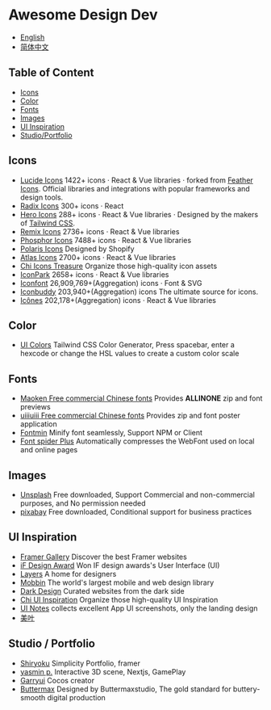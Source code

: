 # Awesome Design Dev

- [English](https://github.com/yikZero/Awesome-Design-Dev/blob/main/README.md)
- [简体中文](https://github.com/yikZero/Awesome-Design-Dev/blob/main/README.zh-CN.md)

## Table of Content

- [Icons](#icons)
- [Color](#color)
- [Fonts](#fonts)
- [Images](#images)
- [UI Inspiration](#ui-inspiration)
- [Studio/Portfolio](#studio-portfolio)

<article id="icons">

## Icons

- [Lucide Icons](https://lucide.dev/) 1422+ icons · React & Vue libraries · forked from [Feather Icons](https://github.com/feathericons/feather). Official libraries and integrations with popular frameworks and design tools.
- [Radix Icons](https://www.radix-ui.com/icons) 300+ icons · React
- [Hero Icons](https://heroicons.com/) 288+ icons · React & Vue libraries · Designed by the makers of [Tailwind CSS](https://tailwindcss.com/).
- [Remix Icons](https://remixicon.com/) 2736+ icons · React & Vue libraries
- [Phosphor Icons](https://phosphoricons.com/) 7488+ icons · React & Vue libraries
- [Polaris Icons](https://polaris.shopify.com/icons) Designed by Shopify
- [Atlas Icons](https://atlasicons.vectopus.com/) 2700+ icons · React & Vue libraries
- [Chi Icons Treasure](https://uxchi.notion.site/0d118e226bf2439a9641127149b16361?v=4275064af9ab4692bc58a3e72795c770) Organize those high-quality icon assets
- [IconPark](https://iconpark.oceanengine.com/) 2658+ icons · React & Vue libraries
- [Iconfont](https://www.iconfont.cn/) 26,909,769+(Aggregation) icons · Font & SVG
- [Iconbuddy](https://iconbuddy.app/) 203,940+(Aggregation) icons The ultimate source for icons.
- [Icônes](https://icones.js.org/) 202,178+(Aggregation) icons · React & Vue libraries

</article>

<article id="color">

## Color

- [UI Colors](https://uicolors.app/) Tailwind CSS Color Generator, Press spacebar, enter a hexcode or change the HSL values to create a custom color scale

</article>

<article id="fonts">

## Fonts

- [Maoken Free commercial Chinese fonts](https://www.maoken.com/all-fonts) Provides **ALLINONE** zip and font previews
- [uiiiuiii Free commercial Chinese fonts](https://uiiiuiii.com/tool/typeface) Provides zip and font poster application
- [Fontmin](https://github.com/ecomfe/fontmin) Minify font seamlessly, Support NPM or Client
- [Font spider Plus](https://github.com/allanguys/font-spider-plus) Automatically compresses the WebFont used on local and online pages

</article>

<article id="images">

## Images

- [Unsplash](https://unsplash.com/) Free downloaded, Support Commercial and non-commercial purposes, and No permission needed
- [pixabay](https://pixabay.com/) Free downloaded, Conditional support for business practices

</article>

<article id="ui-inspiration">

## UI Inspiration

- [Framer Gallery](https://www.framer.com/gallery/) Discover the best Framer websites
- [iF Design Award](https://ifdesign.com/en/winner-ranking/winner-overview/?awardId=2&disciplineId=20&sort=desc) Won IF design awards's User Interface (UI)
- [Layers](https://layers.to/) A home for designers
- [Mobbin](https://mobbin.com/browse/ios/apps) The world's largest mobile and web design library
- [Dark Design](https://www.dark.design/) Curated websites from the dark side
- [Chi UI Inspiration](https://uxchi.notion.site/UI-Inspiration-881b4c0179a74935a3f607ad3521cdb5) Organize those high-quality UI Inspiration
- [UI Notes](https://uinotes.com/) collects excellent App UI screenshots, only the landing design
- [美叶](https://www.meiye.art/) 

</article>

<article id="studio-portfolio">

## Studio / Portfolio

- [Shiryoku](https://shiryoku.framer.website/) Simplicity Portfolio, framer
- [yasmin p.](https://www.yasmins.site/) Interactive 3D scene, Nextjs, GamePlay
- [Garryui](https://garryui.cn/) Cocos creator
- [Buttermax](https://buttermax.net/) Designed by Buttermaxstudio, The gold standard for buttery-smooth digital production

</article>